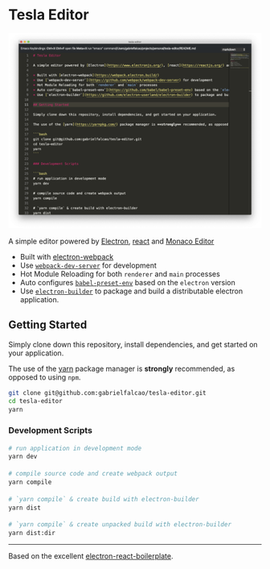 # Tesla Editor

[![Screencast](https://github.com/gabrielfalcao/tesla-editor/raw/main/screenshot.png)](https://github.com/gabrielfalcao/tesla-editor/raw/main/screencast.mp4)

A simple editor powered by [Electron](https://www.electronjs.org/), [react](https://reactjs.org/) and [Monaco Editor](https://microsoft.github.io/monaco-editor/)

* Built with [electron-webpack](https://webpack.electron.build/)
* Use [`webpack-dev-server`](https://github.com/webpack/webpack-dev-server) for development
* Hot Module Reloading for both `renderer` and `main` processes
* Auto configures [`babel-preset-env`](https://github.com/babel/babel-preset-env) based on the `electron` version
* Use [`electron-builder`](https://github.com/electron-userland/electron-builder) to package and build a distributable electron application.

## Getting Started

Simply clone down this repository, install dependencies, and get started on your application.

The use of the [yarn](https://yarnpkg.com/) package manager is **strongly** recommended, as opposed to using `npm`.

```bash
git clone git@github.com:gabrielfalcao/tesla-editor.git
cd tesla-editor
yarn
```

### Development Scripts

```bash
# run application in development mode
yarn dev

# compile source code and create webpack output
yarn compile

# `yarn compile` & create build with electron-builder
yarn dist

# `yarn compile` & create unpacked build with electron-builder
yarn dist:dir
```

----

Based on the excellent [electron-react-boilerplate](https://github.com/electron-react-boilerplate/electron-react-boilerplate).
